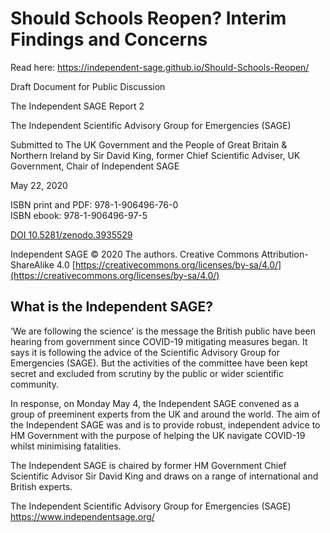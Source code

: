# Should Schools Reopen? Interim Findings and Concerns

Read here: https://independent-sage.github.io/Should-Schools-Reopen/

Draft Document for Public Discussion

The Independent SAGE Report 2

The Independent Scientific Advisory Group for Emergencies (SAGE)

Submitted to The UK Government and the People of Great Britain &amp; Northern Ireland by Sir David King, former Chief Scientific Adviser, UK Government, Chair of Independent SAGE

May 22, 2020

ISBN print and PDF: 978-1-906496-76-0<br />
ISBN ebook: 978-1-906496-97-5

[DOI 10.5281/zenodo.3935529](https://doi.org/10.5281/zenodo.3935529)

Independent SAGE © 2020 The authors. Creative Commons Attribution-ShareAlike 4.0 [https://creativecommons.org/licenses/by-sa/4.0/](https://creativecommons.org/licenses/by-sa/4.0/)

## What is the Independent SAGE?

‘We are following the ​science’ is the message the British public have
been hearing from government since COVID-19 mitigating measures began.
It says it is following the advice of the Scientific Advisory Group for
Emergencies (SAGE). But the activities of the committee have been kept
secret and excluded from scrutiny by the public or wider scientific
community.

In response, on Monday May 4, the Independent SAGE convened as a group
of preeminent experts from the UK and around the world. The aim of the
Independent SAGE was and is to provide robust, independent advice to HM
Government with the purpose of helping the UK navigate COVID-19 whilst
minimising fatalities.

The Independent SAGE is chaired by former HM Government Chief Scientific
Advisor Sir David King and draws on a range of international and British
experts.

The Independent Scientific Advisory Group for Emergencies (SAGE) https://www.independentsage.org/
